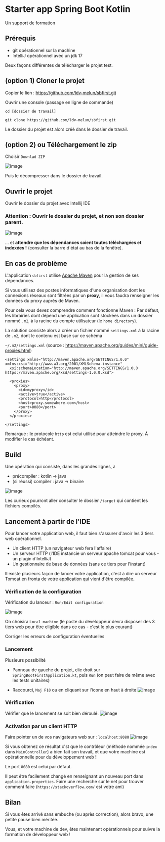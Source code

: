 # Starter app Spring Boot Kotlin

Un support de formation

## Prérequis

* git opérationnel sur la machine
* IntelliJ opérationnel avec un jdk 17

Deux façons différentes de télécharger le projet test.

## (option 1) Cloner le projet 

Copier le lien : https://github.com/ldv-melun/sbfirst.git

Ouvrir une console (passage en ligne de commande) 

```
cd [dossier de travail]

git clone https://github.com/ldv-melun/sbfirst.git

```

Le dossier du projet est alors créé dans le dossier de travail.

## (option 2) ou Téléchargement le zip

Choisir `Downlad ZIP`

![image](docs/sbfirst-download.png)

Puis le décompresser dans le dossier de travail.

## Ouvrir le projet 

Ouvrir le dossier du projet avec Intellij IDE

### Attention : Ouvrir le dossier du projet, et non son dossier parent.   

![image](docs/sbfirst-ide.png)

... et **attendre que les dépendances soient toutes téléchargées et indexées !** (consulter la barre d'état au bas de la fenêtre).

## En cas de problème

L'application `sbfirst` utilise [Apache Maven](https://maven.apache.org/) pour la gestion de ses dépendances.

Si vous utilisez des postes informatiques d'une organisation dont les connexions réseaux sont filtrées par un **proxy**, il vous faudra renseigner les données du proxy auprès de Maven.

Pour cela vous devez comprendre comment fonctionne Maven : Par défaut, les librairies dont dépend une application sont stockées dans un dossier nommé `.m2`, à la racine du compte utilisateur (le `home directory`). 

La solution consiste alors à créer un fichier nommé `settings.xml` à la racine de `.m2`, dont le contenu est basé sur ce schéma 

`~/.m2/settings.xml` (source : https://maven.apache.org/guides/mini/guide-proxies.html)
```
<settings xmlns="http://maven.apache.org/SETTINGS/1.0.0" xmlns:xsi="http://www.w3.org/2001/XMLSchema-instance"
  xsi:schemaLocation="http://maven.apache.org/SETTINGS/1.0.0 https://maven.apache.org/xsd/settings-1.0.0.xsd">
 
  <proxies>
    <proxy>
      <id>myproxy</id>
      <active>true</active>
      <protocol>http</protocol>
      <host>proxy.somewhere.com</host>
      <port>8080</port>
    </proxy>
  </proxies>
 
</settings>
```

Remarque : le protocole `http` est celui utilisé pour atteindre le proxy. À modifier le cas échéant.

## Build 

Une opération qui consiste, dans les grandes lignes,  à 

* précompiler             : kotlin -> java
* (si réussi) compiler    : java -> binaire


![image](docs/sbfirst-build.png)

Les curieux pourront aller consulter le dossier `/target` qui contient les fichiers compilés.

## Lancement à partir de l'IDE

Pour lancer votre application web, il faut bien s'assurer d'avoir les 3 tiers web opérationnel. 

* Un client HTTP (un navigateur web fera l'affaire)
* Un serveur HTTP (l'IDE instancie un serveur apache tomcat pour vous - un plugin d'IntelliJ)  
* Un gestionnaire de base de données (sans ce tiers pour l'instant)

Il existe plusieurs façon de lancer votre application, c'est à dire un serveur Tomcat en fronta de votre application qui vient d'être compilée.

### Vérification de la configuration 

Vérification du lanceur : `Run/Edit configuration`

![image](docs/sbfirst-run-configuration.png)

On choisira `Local machine` (le poste du développeur devra disposer des 3 tiers web pour être eligible dans ce cas - c'est le plus courant)

Corriger les erreurs de configuration éventuelles

### Lancement

Plusieurs possibilité 

* Panneau de gauche du projet, clic droit sur `SpringBootFirstApplication.kt`, puis `Run` (on peut faire de même avec les tests unitaires)

* Raccourci, `Maj F10` ou en cliquant sur l'icone en haut à droite
![image](docs/sbfirst-icon-run.png)


### Vérification

Vérifier que le lancement se soit bien déroulé.
![image](docs/sbfirst-tomcat:8080.png)


### Activation par un client HTTP

Faire pointer un de vos navigateurs web sur : `localhost:8080`
![image](docs/sbfirst-hello-world.png)

Si vous obtenez ce résultat c'st que le contrôleur (méthode nommée `index` dans `MainController`) a bien fait son travail, et que votre machine est opérationnelle pour du développement web !

Le port `8080` est celui par défaut. 

Il peut être facilement changé en renseignant un nouveau port dans `application.properties`.  Faire une recherche sur le net pour trouver comment faire (`https://stackoverflow.com/` est votre ami)

## Bilan

Si vous êtes arrivé sans embuche (ou après correction), alors bravo, une petite pause bien méritée. 

Vous, et votre machine de dev, êtes maintenant opérationnels pour suivre la formation de développeur web !
